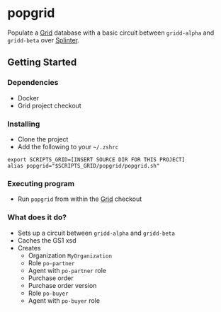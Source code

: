 # popgrid

Populate a [Grid](https://github.com/hyperledger/grid) database with a basic circuit between `gridd-alpha` and `gridd-beta` over [Splinter](https://www.splinter.dev/).

## Getting Started

### Dependencies

* Docker
* Grid project checkout

### Installing

* Clone the project
* Add the following to your `~/.zshrc`
```
export SCRIPTS_GRID=[INSERT SOURCE DIR FOR THIS PROJECT]
alias popgrid="$SCRIPTS_GRID/popgrid/popgrid.sh"
```

### Executing program

* Run `popgrid` from within the [Grid](https://github.com/hyperledger/grid) checkout

### What does it do?

* Sets up a circuit between `gridd-alpha` and `gridd-beta`
* Caches the GS1 xsd
* Creates
  * Organization `MyOrganization`
  * Role `po-partner`
  * Agent with `po-partner` role
  * Purchase order
  * Purchase order version
  * Role `po-buyer`
  * Agent with `po-buyer` role
